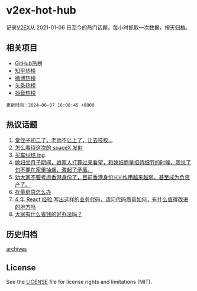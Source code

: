 # v2ex-hot-hub

 记录[V2EX](https://www.v2ex.com/)从 2021-01-06 日至今的热门话题。每小时抓取一次数据，按天[归档](archives)。
 
 ## 相关项目

- [GitHub热榜](https://github.com/it985/github-hot-hub)
- [知乎热榜](https://github.com/it985/zhihu-hot-hub)
- [微博热榜](https://github.com/it985/weibo-hot-hub)
- [头条热榜](https://github.com/it985/toutiao-hot-hub)
- [抖音热榜](https://github.com/it985/douyin-hot-hub)


 `更新时间：2024-06-07 16:08:45 +0800`

## 热议话题

1. [堂侄子初二了，老师不让上了，让去技校...](https://www.v2ex.com/t/1047604)
1. [怎么看待这次的 spaceX 发射](https://www.v2ex.com/t/1047558)
1. [买车纠结 Ing](https://www.v2ex.com/t/1047532)
1. [媳妇坐月子期间，娘家人打算过来看望，和媳妇商量招待细节的时候，我说了句不要在家里抽烟，激起了矛盾。](https://www.v2ex.com/t/1047684)
1. [劝大家不要考虑香港身份了，目前香港身份🇭🇰作用越来越弱，甚至成为负资产了。](https://www.v2ex.com/t/1047562)
1. [存量房贷怎么办](https://www.v2ex.com/t/1047661)
1. [4 年 React 经验 写出这样的业务代码，请问代码质量如何，有什么值得改进的地方吗](https://www.v2ex.com/t/1047570)
1. [大家有什么省钱的好办法吗？](https://www.v2ex.com/t/1047597)

## 历史归档

[archives](archives)

## License

See the [LICENSE](LICENSE) file for license rights and limitations (MIT).
